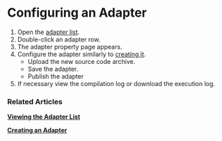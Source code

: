 # Configuring an Adapter

1. Open the [adapter list](viewing-the-adapter-list.md).
2. Double-click an adapter row.
3. The adapter property page appears.
4. Configure the adapter similarly to [creating it](creating-an-adapter.md).
   * Upload the new source code archive.
   * Save the adapter.
   * Publish the adapter
5. If necessary view the compilation log or download the execution log.

### Related Articles <a href="#related-articles" id="related-articles"></a>

[**Viewing the Adapter List**](viewing-the-adapter-list.md)

****[**Creating an Adapter**](creating-an-adapter.md)****
